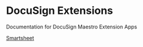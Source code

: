 # DocuSign Extensions

Documentation for DocuSign Maestro Extension Apps

[Smartsheet](Smartsheet-for-Docusign-Documentation.md)
